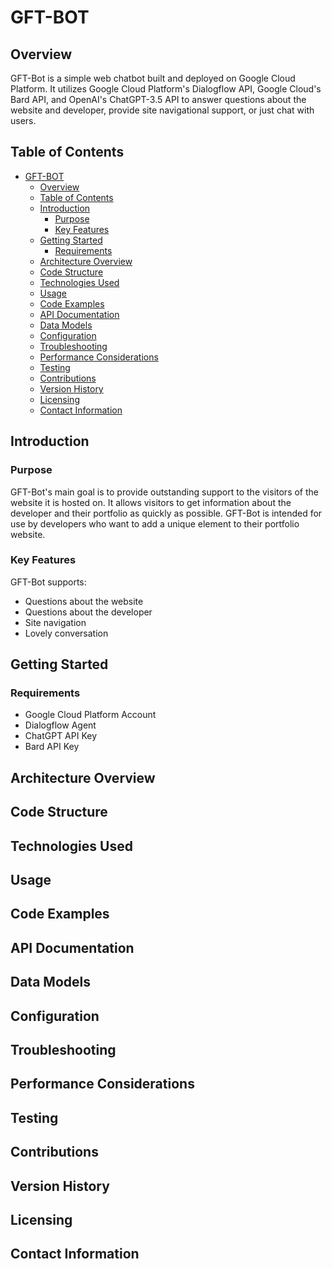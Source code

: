 # GFT-BOT

## Overview

GFT-Bot is a simple web chatbot built and deployed on Google Cloud Platform. It utilizes Google Cloud Platform's Dialogflow API, Google Cloud's Bard API, and OpenAI's ChatGPT-3.5 API to answer questions about the website and developer, provide site navigational support, or just chat with users.

<!--
## TODO

- [x] add doc temp
- [x] comment toc, if app
- [ ] research dialogflow doc
- [x] get chatgpt key
- [ ] get bard key
- [x] setup gcp proj
- [x] connect vsc to proj
- [ ] research secrets man doc
- [ ] secret man tut
- [ ] test vsc secret man
- [ ] create df agent
- [ ] design intents
- [x] write intro
- [ ] write getting started
- [ ] research disc int
-->

## Table of Contents

- [GFT-BOT](#gft-bot)
  - [Overview](#overview)
  - [Table of Contents](#table-of-contents)
  - [Introduction](#introduction)
    - [Purpose](#purpose)
    - [Key Features](#key-features)
  - [Getting Started](#getting-started)
    - [Requirements](#requirements)
  - [Architecture Overview](#architecture-overview)
  - [Code Structure](#code-structure)
  - [Technologies Used](#technologies-used)
  - [Usage](#usage)
  - [Code Examples](#code-examples)
  - [API Documentation](#api-documentation)
  - [Data Models](#data-models)
  - [Configuration](#configuration)
  - [Troubleshooting](#troubleshooting)
  - [Performance Considerations](#performance-considerations)
  - [Testing](#testing)
  - [Contributions](#contributions)
  - [Version History](#version-history)
  - [Licensing](#licensing)
  - [Contact Information](#contact-information)

## Introduction

<!--
Provide a brief introduction to the project, outlining its purpose, scope, and target audience. Mention the key features and benefits of the project.
-->

### Purpose

GFT-Bot's main goal is to provide outstanding support to the visitors of the website it is hosted on. It allows visitors to get information about the developer and their portfolio as quickly as possible. GFT-Bot is intended for use by developers who want to add a unique element to their portfolio website.

### Key Features

GFT-Bot supports:

- Questions about the website
- Questions about the developer
- Site navigation
- Lovely conversation

## Getting Started

<!--
This section should cover the steps required to set up and run the project locally. Include information on any dependencies or prerequisites needed, along with installation and configuration instructions.
-->

### Requirements

- Google Cloud Platform Account
- Dialogflow Agent
- ChatGPT API Key
- Bard API Key

## Architecture Overview

<!--
Present a high-level overview of the project's architecture. Include a diagram illustrating the major components and their interactions.
-->

## Code Structure

<!--
Explain the organization of the project's codebase. Describe the purpose and responsibilities of significant files or modules.
-->

## Technologies Used

<!--
List the programming languages, frameworks, libraries, and tools used in the project, along with their respective versions.
-->

## Usage

<!--
Provide instructions on how to use the application. Include details on available commands, options, and parameters.
-->

## Code Examples

<!--
Offer code snippets and examples to illustrate key functionalities or demonstrate usage.
-->

## API Documentation
<!--(if applicable)-->

<!--
If the project exposes an API, provide detailed documentation for each endpoint, including request and response formats.
-->

## Data Models
<!--(if applicable)-->

<!--
If the project involves databases or data models, describe the structure of the data and database schema.
-->

## Configuration

<!--
Explain any configuration options available to customize the project's behavior.
-->

## Troubleshooting

<!--
Address common issues that users may encounter and provide solutions to resolve them.
-->

## Performance Considerations
<!--(if applicable)-->

<!--
Highlight performance-related considerations and provide tips for optimizing the application.
-->

## Testing

<!--
Explain the approach to testing the project and provide instructions to run tests.
-->

## Contributions

<!--
Specify guidelines for contributing to the project, including coding standards and how to submit changes.
-->

## Version History

<!--
Keep track of major updates, improvements, and bug fixes in the version history or changelog.
-->

## Licensing

<!--
Specify the license under which the project is distributed.
-->

## Contact Information

<!--
Provide contact details for the maintainer or author of the project.
-->
